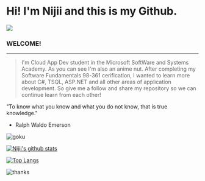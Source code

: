 # Hi! I'm Nijii and this is my Github. 

![](https://visitor-badge.glitch.me/badge?page_id=NijiiD.NijiiD.readme)
<br />
### WELCOME!
************
> I'm Cloud App Dev student in the Microsoft SoftWare and Systems Academy. As you can see I'm also an anime nut.
> After completing my Software Fundamentals 98-361 cerification, I wanted to learn more about C#, TSQL, ASP.NET and
> all other areas of application development. So give me a follow and share my repository so we can continue learn 
> from each other!

"To know what you know and what you do not know, that is true knowledge."
- Ralph Waldo Emerson

![goku](https://user-images.githubusercontent.com/68288691/92551994-8cecca00-f22d-11ea-95cf-c6467ab02d74.gif)

[![Nijii's github stats](https://github-readme-stats.vercel.app/api?username=NijiiD)](https://github.com/anuraghazra/github-readme-stats)

[![Top Langs](https://github-readme-stats.vercel.app/api/top-langs/?username=NijiiD)](https://github.com/anuraghazra/github-readme-stats)


![thanks](https://user-images.githubusercontent.com/68288691/92553416-df7bb580-f230-11ea-9777-2e3752679383.gif)
